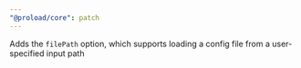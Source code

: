 ```yaml
---
"@proload/core": patch
---
```


Adds the `filePath` option, which supports loading a config file from a user-specified input path
